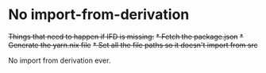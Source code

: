 # No import-from-derivation

~~Things that need to happen if IFD is missing:~~
~~* Fetch the package.json~~
~~* Generate the yarn.nix file~~
~~* Set all the file paths so it doesn't import from src~~

No import from derivation ever.
